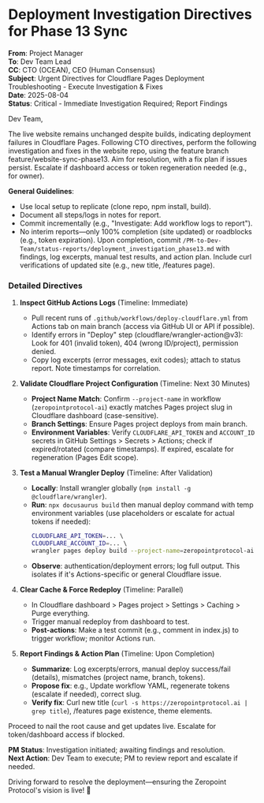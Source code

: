 # Deployment Investigation Directives for Phase 13 Sync

**From**: Project Manager  
**To**: Dev Team Lead  
**CC**: CTO (OCEAN), CEO (Human Consensus)  
**Subject**: Urgent Directives for Cloudflare Pages Deployment Troubleshooting - Execute Investigation & Fixes  
**Date**: 2025-08-04  
**Status**: Critical - Immediate Investigation Required; Report Findings  

Dev Team,  

The live website remains unchanged despite builds, indicating deployment failures in Cloudflare Pages. Following CTO directives, perform the following investigation and fixes in the website repo, using the feature branch feature/website-sync-phase13. Aim for resolution, with a fix plan if issues persist. Escalate if dashboard access or token regeneration needed (e.g., for owner).

**General Guidelines**:  
- Use local setup to replicate (clone repo, npm install, build).  
- Document all steps/logs in notes for report.  
- Commit incrementally (e.g., "Investigate: Add workflow logs to report").  
- No interim reports—only 100% completion (site updated) or roadblocks (e.g., token expiration). Upon completion, commit `/PM-to-Dev-Team/status-reports/deployment_investigation_phase13.md` with findings, log excerpts, manual test results, and action plan. Include curl verifications of updated site (e.g., new title, /features page).  

### **Detailed Directives**  

1. **Inspect GitHub Actions Logs** (Timeline: Immediate)  
   - Pull recent runs of `.github/workflows/deploy-cloudflare.yml` from Actions tab on main branch (access via GitHub UI or API if possible).  
   - Identify errors in "Deploy" step (cloudflare/wrangler-action@v3): Look for 401 (invalid token), 404 (wrong ID/project), permission denied.  
   - Copy log excerpts (error messages, exit codes); attach to status report. Note timestamps for correlation.  

2. **Validate Cloudflare Project Configuration** (Timeline: Next 30 Minutes)  
   - **Project Name Match**: Confirm `--project-name` in workflow (`zeropointprotocol-ai`) exactly matches Pages project slug in Cloudflare dashboard (case-sensitive).  
   - **Branch Settings**: Ensure Pages project deploys from main branch.  
   - **Environment Variables**: Verify `CLOUDFLARE_API_TOKEN` and `ACCOUNT_ID` secrets in GitHub Settings > Secrets > Actions; check if expired/rotated (compare timestamps). If expired, escalate for regeneration (Pages Edit scope).  

3. **Test a Manual Wrangler Deploy** (Timeline: After Validation)  
   - **Locally**: Install wrangler globally (`npm install -g @cloudflare/wrangler`).  
   - **Run**: `npx docusaurus build` then manual deploy command with temp environment variables (use placeholders or escalate for actual tokens if needed):  
     ```bash
     CLOUDFLARE_API_TOKEN=... \  
     CLOUDFLARE_ACCOUNT_ID=... \  
     wrangler pages deploy build --project-name=zeropointprotocol-ai
     ```  
   - **Observe**: authentication/deployment errors; log full output. This isolates if it's Actions-specific or general Cloudflare issue.  

4. **Clear Cache & Force Redeploy** (Timeline: Parallel)  
   - In Cloudflare dashboard > Pages project > Settings > Caching > Purge everything.  
   - Trigger manual redeploy from dashboard to test.  
   - **Post-actions**: Make a test commit (e.g., comment in index.js) to trigger workflow; monitor Actions run.  

5. **Report Findings & Action Plan** (Timeline: Upon Completion)  
   - **Summarize**: Log excerpts/errors, manual deploy success/fail (details), mismatches (project name, branch, tokens).  
   - **Propose fix**: e.g., Update workflow YAML, regenerate tokens (escalate if needed), correct slug.  
   - **Verify fix**: Curl new title (`curl -s https://zeropointprotocol.ai | grep title`), /features page existence, theme elements.  

Proceed to nail the root cause and get updates live. Escalate for token/dashboard access if blocked.

**PM Status**: Investigation initiated; awaiting findings and resolution.  
**Next Action**: Dev Team to execute; PM to review report and escalate if needed.  

Driving forward to resolve the deployment—ensuring the Zeropoint Protocol's vision is live! 🚀 